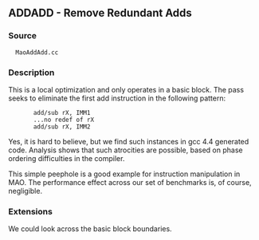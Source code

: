 ## ADDADD - Remove Redundant Adds ##
### Source ###
```
  MaoAddAdd.cc
```
### Description ###
This is a local optimization and only operates in a basic block.
The pass seeks to eliminate the first add instruction in the following pattern:
```
       add/sub rX, IMM1
       ...no redef of rX
       add/sub rX, IMM2
```
Yes, it is hard to believe, but we find such instances in gcc 4.4 generated code. Analysis shows that such atrocities are possible, based on phase ordering difficulties in the compiler.

This simple peephole is a good example for instruction manipulation in MAO. The performance effect across our set of benchmarks is, of course, negligible.

### Extensions ###
We could look across the basic block boundaries.